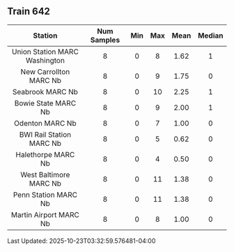 ## Train 642

| Station | Num Samples | Min | Max | Mean | Median |
| :-----: | :---------: | :-: | :-: | :--: | :----: |
| Union Station MARC Washington | 8 | 0 | 8 | 1.62 | 1 |
| New Carrollton MARC Nb | 8 | 0 | 9 | 1.75 | 0 |
| Seabrook MARC Nb | 8 | 0 | 10 | 2.25 | 1 |
| Bowie State MARC Nb | 8 | 0 | 9 | 2.00 | 1 |
| Odenton MARC Nb | 8 | 0 | 7 | 1.00 | 0 |
| BWI Rail Station MARC Nb | 8 | 0 | 5 | 0.62 | 0 |
| Halethorpe MARC Nb | 8 | 0 | 4 | 0.50 | 0 |
| West Baltimore MARC Nb | 8 | 0 | 11 | 1.38 | 0 |
| Penn Station MARC Nb | 8 | 0 | 11 | 1.38 | 0 |
| Martin Airport MARC Nb | 8 | 0 | 8 | 1.00 | 0 |


Last Updated: 2025-10-23T03:32:59.576481-04:00